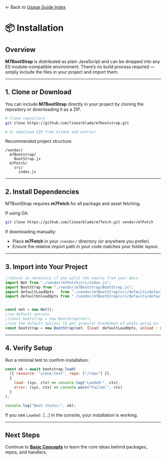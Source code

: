 ← Back to [Usage Guide Index](TOC.md)

# 📦 Installation

## Overview

**M7BootStrap** is distributed as plain JavaScript and can be dropped into any ES module–compatible environment.
There’s no build process required — simply include the files in your project and import them.

---

## 1. Clone or Download

You can include **M7BootStrap** directly in your project by cloning the repository or downloading it as a ZIP.

```bash
# Clone repository
git clone https://github.com/linearblade/m7bootstrap.git

# Or download ZIP from GitHub and extract
```

Recommended project structure:

```
/vendor/
  m7Bootstrap/
    BootStrap.js
  m7Fetch/
    src/
      index.js
```

---

## 2. Install Dependencies

M7BootStrap requires **m7Fetch** for all package and asset fetching.

If using Git:

```bash
git clone https://github.com/linearblade/m7fetch.git vendor/m7Fetch
```

If downloading manually:

* Place **m7Fetch** in your `/vendor/` directory (or anywhere you prefer).
* Ensure the relative import path in your code matches your folder layout.

---

## 3. Import into Your Project

```js
//adjust as necessary if you split the source from your docs.
import Net from "./vendor/m7Fetch/src/index.js";
import BootStrap from "./vendor/m7Bootstrap/BootStrap.js";
import defaultLoadOpts   from "./vendor/m7BootStrap/src/defaults/defaultLoadOpts.js";
import defaultUnloadOpts from "./vendor/m7BootStrap/src/defaults/defaultUnloadOpts.js";


const net = new Net();
//no default options
//const bootstrap = new BootStrap(net);
//use the default options to get granular breakdown of whats going on.
const bootstrap = new BootStrap(net, {load: defaultLoadOpts, unload : defaultUnloadOpts} );
```

---

## 4. Verify Setup

Run a minimal test to confirm installation:

```js
const ok = await bootstrap.load(
  [{ resource: "scene:test", repo: ["/repo"] }],
  {
    load: (sys, ctx) => console.log("Loaded:", ctx),
    error: (sys, ctx) => console.warn("Failed:", ctx)
  }
);

console.log("Boot status:", ok);
```

If you see `Loaded:` \[...] in the console, your installation is working.

---

## Next Steps

Continue to **[Basic Concepts](BASIC_CONCEPTS.md)** to learn the core ideas behind packages, repos, and handlers.
